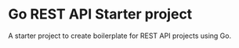# Go REST API Starter project 

A starter project to create boilerplate for REST API projects using Go.

